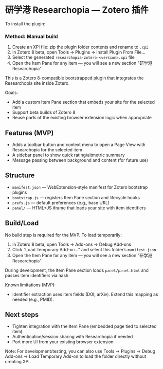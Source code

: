 # 研学港 Researchopia — Zotero 插件
To install the plugin:

### Method: Manual build
1. Create an XPI file: zip the plugin folder contents and rename to `.xpi`
2. In Zotero 8 beta, open Tools → Plugins → Install Plugin From File...
3. Select the generated `researchopia-zotero-<version>.xpi` file
4. Open the Item Pane for any item — you will see a new section "研学港 Researchopia"

This is a Zotero 8-compatible bootstrapped plugin that integrates the Researchopia site inside Zotero.

Goals:
- Add a custom Item Pane section that embeds your site for the selected item
- Support beta builds of Zotero 8
- Reuse parts of the existing browser extension logic when appropriate

## Features (MVP)
- Adds a toolbar button and context menu to open a Page View with Researchopia for the selected item
- A sidebar panel to show quick rating/altmetric summary
- Message passing between background and content (for future use)

## Structure
- `manifest.json` — WebExtension-style manifest for Zotero bootstrap plugins
- `bootstrap.js` — registers Item Pane section and lifecycle hooks
- `prefs.js` — default preferences (e.g., base URL)
- `panel/` — HTML+JS iframe that loads your site with item identifiers

## Build/Load
No build step is required for the MVP. To load temporarily:
1. In Zotero 8 beta, open Tools → Add-ons → Debug Add-ons
2. Click “Load Temporary Add-on…” and select this folder’s `manifest.json`
3. Open the Item Pane for any item — you will see a new section “研学港 Researchopia”

During development, the Item Pane section loads `panel/panel.html` and passes item identifiers via hash.

Known limitations (MVP):
- Identifier extraction uses item fields (DOI, arXiv). Extend this mapping as needed (e.g., PMID).

## Next steps
- Tighten integration with the Item Pane (embedded page tied to selected item)
- Authentication/session sharing with Researchopia if needed
- Port more UI from your existing browser extension

Note: For development/testing, you can also use Tools → Plugins → Debug Add-ons → Load Temporary Add-on to load the folder directly without creating XPI.

